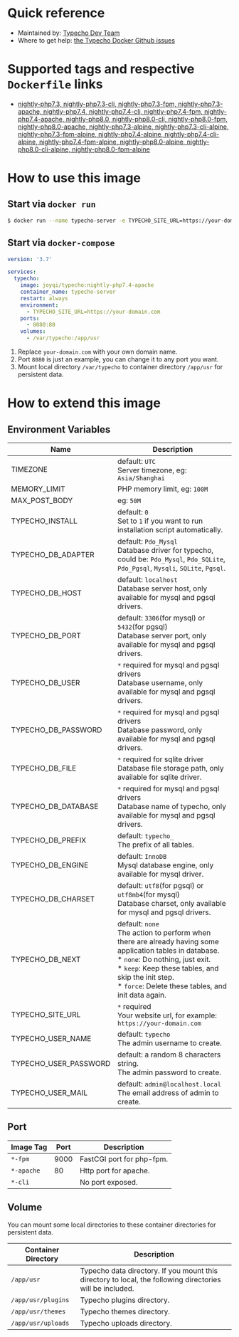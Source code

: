 # Quick reference

* Maintained by: [Typecho Dev Team](https://github.com/typecho)
* Where to get help: [the Typecho Docker Github issues](https://github.com/typecho/Dockerfile/issues)

# Supported tags and respective `Dockerfile` links

* [nightly-php7.3, nightly-php7.3-cli, nightly-php7.3-fpm, nightly-php7.3-apache, nightly-php7.4, nightly-php7.4-cli, nightly-php7.4-fpm, nightly-php7.4-apache, nightly-php8.0, nightly-php8.0-cli, nightly-php8.0-fpm, nightly-php8.0-apache, nightly-php7.3-alpine, nightly-php7.3-cli-alpine, nightly-php7.3-fpm-alpine, nightly-php7.4-alpine, nightly-php7.4-cli-alpine, nightly-php7.4-fpm-alpine, nightly-php8.0-alpine, nightly-php8.0-cli-alpine, nightly-php8.0-fpm-alpine](https://github.com/typecho/Dockerfile)

# How to use this image

## Start via `docker run`

```bash
$ docker run --name typecho-server -e TYPECHO_SITE_URL=https://your-domain.com -d joyqi/typecho:nightly-php7.4-apache
```

## Start via `docker-compose`

```yaml
version: '3.7'

services:
  typecho:
    image: joyqi/typecho:nightly-php7.4-apache
    container_name: typecho-server
    restart: always
    environment:
      - TYPECHO_SITE_URL=https://your-domain.com
    ports:
      - 8080:80
    volumes:
      - /var/typecho:/app/usr
```

1. Replace `your-domain.com` with your own domain name.
2. Port `8080` is just an example, you can change it to any port you want.
3. Mount local directory `/var/typecho` to container directory `/app/usr` for persistent data.

# How to extend this image

## Environment Variables

| Name                    | Description                                                                                          |
|-------------------------|------------------------------------------------------------------------------------------------------|
| TIMEZONE                | default: `UTC`<br>Server timezone, eg: `Asia/Shanghai`                                               |
| MEMORY_LIMIT            | PHP memory limit, eg: `100M`                                                                         |
| MAX_POST_BODY           | eg: `50M`                                                                                            |
| TYPECHO_INSTALL         | default: `0`<br>Set to `1` if you want to run installation script automatically.                      |
| TYPECHO_DB_ADAPTER      | default: `Pdo_Mysql`<br>Database driver for typecho, could be: `Pdo_Mysql`, `Pdo_SQLite`, `Pdo_Pgsql`, `Mysqli`, `SQLite`, `Pgsql`.|
| TYPECHO_DB_HOST         | default: `localhost`<br>Database server host, only available for mysql and pgsql drivers.             |
| TYPECHO_DB_PORT         | default: `3306`(for mysql) or `5432`(for pgsql)<br>Database server port, only available for mysql and pgsql drivers.|
| TYPECHO_DB_USER         | `*` required for mysql and pgsql drivers<br>Database username, only available for mysql and pgsql drivers.|
| TYPECHO_DB_PASSWORD     | `*` required for mysql and pgsql drivers<br>Database password, only available for mysql and pgsql drivers.|
| TYPECHO_DB_FILE         | `*` required for sqlite driver<br>Database file storage path, only available for sqlite driver.       |
| TYPECHO_DB_DATABASE     | `*` required for mysql and pgsql drivers<br>Database name of typecho, only available for mysql and pgsql drivers.|
| TYPECHO_DB_PREFIX       | default: `typecho_`<br>The prefix of all tables.                                                     |
| TYPECHO_DB_ENGINE       | default: `InnoDB`<br>Mysql database engine, only available for mysql driver.                          |
| TYPECHO_DB_CHARSET      | default: `utf8`(for pgsql) or `utf8mb4`(for mysql)<br>Database charset, only available for mysql and pgsql drivers.|
| TYPECHO_DB_NEXT         | default: `none`<br>The action to perform when there are already having some application tables in database.<br>* `none`: Do nothing, just exit.<br>* `keep`: Keep these tables, and skip the init step.<br>* `force`: Delete these tables, and init data again.|
| TYPECHO_SITE_URL        | `*` required<br>Your website url, for example: `https://your-domain.com`                             |
| TYPECHO_USER_NAME       | default: `typecho`<br>The admin username to create.                                                  |
| TYPECHO_USER_PASSWORD   | default: a random 8 characters string.<br>The admin password to create.                              |
| TYPECHO_USER_MAIL       | default: `admin@localhost.local`<br>The email address of admin to create.                            |

## Port

| Image Tag               | Port | Description                                                                                       |
|-------------------------|------|----------------------------------------------------------------------------------------------------|
| `*-fpm`                 | 9000 | FastCGI port for php-fpm.                                                                          |
| `*-apache`              | 80   | Http port for apache.                                                                              |
| `*-cli`                 |      | No port exposed.                                                                                   |

## Volume

You can mount some local directories to these container directories for persistent data.

| Container Directory     | Description                                                                                       |
|-------------------------|----------------------------------------------------------------------------------------------------|
| `/app/usr`              | Typecho data directory. If you mount this directory to local, the following directories will be included. |
| `/app/usr/plugins`      | Typecho plugins directory.                                                                         |
| `/app/usr/themes`       | Typecho themes directory.                                                                          |
| `/app/usr/uploads`      | Typecho uploads directory.                                                                         |
